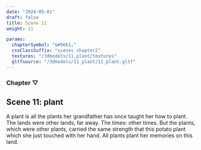 ```yaml
---
date: "2024-05-01"
draft: false
title: Scene 11
weight: 11

params:
  chapterSymbol: "&#9661;"
  cssClassSuffix: "scenes chapter2"
  textures: "/3dmodels/11_plant/textures"
  gltfsource: "/3dmodels/11_plant/11_plant.gltf"
---
```

### Chapter &#9661;
## Scene 11: plant
<canvas id="c"></canvas>

A plant is all the plants her grandfather has once taught her how to plant. The lands were other lands, far away. The times: other times. But the plants, which were other plants, carried the same strength that this potato plant which she just touched with her hand. All plants plant her memories on this land.
